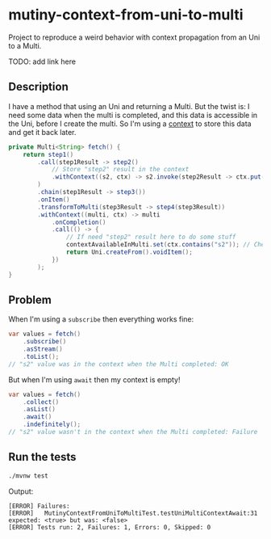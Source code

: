 # mutiny-context-from-uni-to-multi

Project to reproduce a weird behavior with context propagation from an Uni to a Multi.

TODO: add link here

## Description

I have a method that using an Uni and returning a Multi. But the twist is: I need some data when the multi is completed, and this data is accessible in the Uni, before I create the multi.
So I'm using a [context](https://smallrye.io/smallrye-mutiny/2.5.1/guides/context-passing/) to store this data and get it back later.

```java
private Multi<String> fetch() {
    return step1()
        .call(step1Result -> step2()
            // Store "step2" result in the context
            .withContext((s2, ctx) -> s2.invoke(step2Result -> ctx.put("s2", step2Result)))
        )
        .chain(step1Result -> step3())
        .onItem()
        .transformToMulti(step3Result -> step4(step3Result))
        .withContext((multi, ctx) -> multi
            .onCompletion()
            .call(() -> {
                // If need "step2" result here to do some stuff
                contextAvailableInMulti.set(ctx.contains("s2")); // Check if the context has "step2" result
                return Uni.createFrom().voidItem();
            })
        );
}
```

## Problem

When I'm using a `subscribe` then everything works fine:

```java
var values = fetch()
    .subscribe()
    .asStream()
    .toList();
// "s2" value was in the context when the Multi completed: OK
```

But when I'm using `await` then my context is empty!

```java
var values = fetch()
    .collect()
    .asList()
    .await()
    .indefinitely();
// "s2" value wasn't in the context when the Multi completed: Failure
```

## Run the tests

```sh
./mvnw test
```

Output:
```
[ERROR] Failures: 
[ERROR]   MutinyContextFromUniToMultiTest.testUniMultiContextAwait:31 expected: <true> but was: <false>
[ERROR] Tests run: 2, Failures: 1, Errors: 0, Skipped: 0
```
